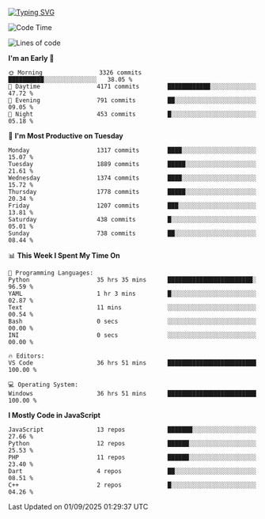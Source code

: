 [![Typing SVG](https://readme-typing-svg.demolab.com?font=Fira+Code&pause=1000&color=F7F7F7&random=false&width=435&lines=Hi+%F0%9F%91%8B%2C+I'm+Rafiu+Sidqi;Junior+Backend+Developer)](https://git.io/typing-svg)
<!--START_SECTION:waka-->
![Code Time](http://img.shields.io/badge/Code%20Time-944%20hrs%2015%20mins-blue)

![Lines of code](https://img.shields.io/badge/From%20Hello%20World%20I%27ve%20Written-2.7%20million%20lines%20of%20code-blue)

**I'm an Early 🐤** 

```text
🌞 Morning                3326 commits        ██████████░░░░░░░░░░░░░░░   38.05 % 
🌆 Daytime                4171 commits        ████████████░░░░░░░░░░░░░   47.72 % 
🌃 Evening                791 commits         ██░░░░░░░░░░░░░░░░░░░░░░░   09.05 % 
🌙 Night                  453 commits         █░░░░░░░░░░░░░░░░░░░░░░░░   05.18 % 
```
📅 **I'm Most Productive on Tuesday** 

```text
Monday                   1317 commits        ████░░░░░░░░░░░░░░░░░░░░░   15.07 % 
Tuesday                  1889 commits        █████░░░░░░░░░░░░░░░░░░░░   21.61 % 
Wednesday                1374 commits        ████░░░░░░░░░░░░░░░░░░░░░   15.72 % 
Thursday                 1778 commits        █████░░░░░░░░░░░░░░░░░░░░   20.34 % 
Friday                   1207 commits        ███░░░░░░░░░░░░░░░░░░░░░░   13.81 % 
Saturday                 438 commits         █░░░░░░░░░░░░░░░░░░░░░░░░   05.01 % 
Sunday                   738 commits         ██░░░░░░░░░░░░░░░░░░░░░░░   08.44 % 
```


📊 **This Week I Spent My Time On** 

```text
💬 Programming Languages: 
Python                   35 hrs 35 mins      ████████████████████████░   96.59 % 
YAML                     1 hr 3 mins         █░░░░░░░░░░░░░░░░░░░░░░░░   02.87 % 
Text                     11 mins             ░░░░░░░░░░░░░░░░░░░░░░░░░   00.54 % 
Bash                     0 secs              ░░░░░░░░░░░░░░░░░░░░░░░░░   00.00 % 
INI                      0 secs              ░░░░░░░░░░░░░░░░░░░░░░░░░   00.00 % 

🔥 Editors: 
VS Code                  36 hrs 51 mins      █████████████████████████   100.00 % 

💻 Operating System: 
Windows                  36 hrs 51 mins      █████████████████████████   100.00 % 
```

**I Mostly Code in JavaScript** 

```text
JavaScript               13 repos            ███████░░░░░░░░░░░░░░░░░░   27.66 % 
Python                   12 repos            ██████░░░░░░░░░░░░░░░░░░░   25.53 % 
PHP                      11 repos            ██████░░░░░░░░░░░░░░░░░░░   23.40 % 
Dart                     4 repos             ██░░░░░░░░░░░░░░░░░░░░░░░   08.51 % 
C++                      2 repos             █░░░░░░░░░░░░░░░░░░░░░░░░   04.26 % 
```




 Last Updated on 01/09/2025 01:29:37 UTC
<!--END_SECTION:waka-->
